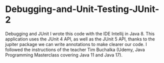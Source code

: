 # Debugging-and-Unit-Testing-JUnit-2
Debugging and JUnit
I wrote this code with the IDE Intellij in Java 8. This application uses the JUnit 4 API, as well as the JUnit 5 API, thanks to the jupiter package we can write annotations to make clearer our code. I followed the instructions of the teacher Tim Buchalka (Udemy, Java Programming Masterclass covering Java 11 and Java 17).
